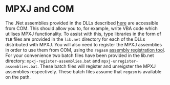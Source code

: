 # MPXJ and COM

The .Net assemblies provided in the DLLs described [here](howto-dotnet.md) are
accessible from COM. This should allow you to, for example, write VBA code which
utilises MPXJ functionality. To assist with this, type libraries  in the form of
`TLB` files are provided in the `lib.net` directory for each of the DLLs
distributed with MPXJ.  You will also need to register the MPXJ assemblies in
order to use them from COM,  using the `regasm` [assembly registration
tool](http://msdn.microsoft.com/en-us/library/tzat5yw6(v=vs.110).aspx). For your
convenience two batch files have been provided in the lib.net directory:
`mpxj-register-assemblies.bat` and `mpxj-unregister-assemblies.bat`. These batch
files will register and unreigster the MPXJ assemblies respectively. These batch
files assume that `regasm` is available on the path.
